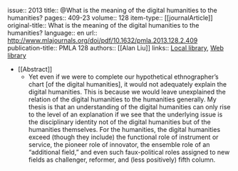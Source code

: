 issue:: 2013
title:: @What is the meaning of the digital humanities to the humanities?
pages:: 409-23
volume:: 128
item-type:: [[journalArticle]]
original-title:: What is the meaning of the digital humanities to the humanities?
language:: en
url:: http://www.mlajournals.org/doi/pdf/10.1632/pmla.2013.128.2.409
publication-title:: PMLA 128
authors:: [[Alan Liu]]
links:: [Local library](zotero://select/groups/2386895/items/D97NMMV9), [Web library](https://www.zotero.org/groups/2386895/items/D97NMMV9)

- [[Abstract]]
	- Yet even if we were to complete our hypothetical ethnographer’s chart [of the digital humanities], it would not adequately explain the digital humanities. This is because we would leave unexplained the relation of the digital humanities to the humanities generally. My thesis is that an understanding of the digital humanities can only rise to the level of an explanation if we see that the underlying issue is the disciplinary identity not of the digital humanities but of the humanities themselves. For the humanities, the digital humanities exceed (though they include) the functional role of instrument or service, the pioneer role of innovator, the ensemble role of an “additional field,” and even such faux-political roles assigned to new fields as challenger, reformer, and (less positively) fifth column.